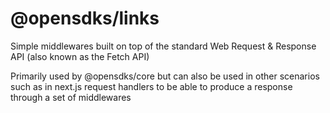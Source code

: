 # @opensdks/links

Simple middlewares built on top of the standard Web Request & Response API (also known as the Fetch API)

Primarily used by @opensdks/core but can also be used in other scenarios such as in next.js request handlers to be able to produce a response through a set of middlewares
